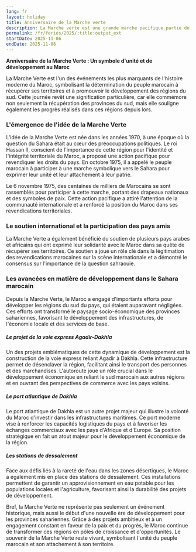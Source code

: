 ```yaml
---
lang: fr
layout: holiday
title: Anniversaire de la Marche verte
description: La Marche verte est une grande marche pacifique partie du Maroc le 6 novembre 1975 vers le Sahara marocain lancée par le roi Hassan II dans le but de le récupérer.
permalink: /fr/feries/2025/:title:output_ext
startDate: 2025-11-06
endDate: 2025-11-06
---
```

**Anniversaire de la Marche Verte : Un symbole d'unité et de développement au Maroc**

La Marche Verte est l'un des événements les plus marquants de l'histoire moderne du Maroc, symbolisant la détermination du peuple marocain à récupérer ses territoires et à promouvoir le développement des régions du sud. Cette journée revêt une signification particulière, car elle commémore non seulement la récupération des provinces du sud, mais elle souligne également les progrès réalisés dans ces régions depuis lors.

### L'émergence de l'idée de la Marche Verte

L'idée de la Marche Verte est née dans les années 1970, à une époque où la question du Sahara était au cœur des préoccupations politiques. Le roi Hassan II, conscient de l'importance de cette région pour l'identité et l'intégrité territoriale du Maroc, a proposé une action pacifique pour revendiquer les droits du pays. En octobre 1975, il a appelé le peuple marocain à participer à une marche symbolique vers le Sahara pour exprimer leur unité et leur attachement à leur patrie.

Le 6 novembre 1975, des centaines de milliers de Marocains se sont rassemblés pour participer à cette marche, portant des drapeaux nationaux et des symboles de paix. Cette action pacifique a attiré l'attention de la communauté internationale et a renforcé la position du Maroc dans ses revendications territoriales.

### Le soutien international et la participation des pays amis

La Marche Verte a également bénéficié du soutien de plusieurs pays arabes et africains qui ont exprimé leur solidarité avec le Maroc dans sa quête de récupérer ses territoires. Ce soutien a joué un rôle clé dans la légitimation des revendications marocaines sur la scène internationale et a démontré le consensus sur l'importance de la question sahraouie.

### Les avancées en matière de développement dans le Sahara marocain

Depuis la Marche Verte, le Maroc a engagé d'importants efforts pour développer les régions du sud du pays, qui étaient auparavant négligées. Ces efforts ont transformé le paysage socio-économique des provinces sahariennes, favorisant le développement des infrastructures, de l'économie locale et des services de base.

##### Le projet de la voie express Agadir-Dakhla

Un des projets emblématiques de cette dynamique de développement est la construction de la voie express reliant Agadir à Dakhla. Cette infrastructure permet de désenclaver la région, facilitant ainsi le transport des personnes et des marchandises. L'autoroute joue un rôle crucial dans le développement économique en reliant le sud marocain aux autres régions et en ouvrant des perspectives de commerce avec les pays voisins.

##### Le port atlantique de Dakhla

Le port atlantique de Dakhla est un autre projet majeur qui illustre la volonté du Maroc d'investir dans les infrastructures maritimes. Ce port moderne vise à renforcer les capacités logistiques du pays et à favoriser les échanges commerciaux avec les pays d'Afrique et d'Europe. Sa position stratégique en fait un atout majeur pour le développement économique de la région.

##### Les stations de dessalement

Face aux défis liés à la rareté de l'eau dans les zones désertiques, le Maroc a également mis en place des stations de dessalement. Ces installations permettent de garantir un approvisionnement en eau potable pour les populations locales et l'agriculture, favorisant ainsi la durabilité des projets de développement.

Bref, la Marche Verte ne représente pas seulement un événement historique, mais aussi le début d'une nouvelle ère de développement pour les provinces sahariennes. Grâce à des projets ambitieux et à un engagement constant en faveur de la paix et du progrès, le Maroc continue de transformer ces régions en pôles de croissance et d'opportunités. Le souvenir de la Marche Verte reste vivant, symbolisant l'unité du peuple marocain et son attachement à son territoire.
